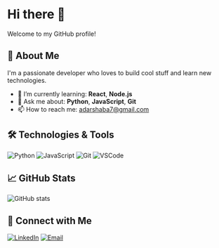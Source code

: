 # Hi there 👋

Welcome to my GitHub profile!

## 🚀 About Me
I'm a passionate developer who loves to build cool stuff and learn new technologies.

- 🌱 I’m currently learning: **React**, **Node.js**
- 💬 Ask me about: **Python**, **JavaScript**, **Git**
- 📫 How to reach me: [adarshaba7@gmail.com](mailto:adarshaba7@gmail.com)

## 🛠️ Technologies & Tools
![Python](https://img.shields.io/badge/Python-3776AB?style=flat&logo=python&logoColor=white)
![JavaScript](https://img.shields.io/badge/JavaScript-F7DF1E?style=flat&logo=javascript&logoColor=black)
![Git](https://img.shields.io/badge/Git-F05032?style=flat&logo=git&logoColor=white)
![VSCode](https://img.shields.io/badge/VS%20Code-007ACC?style=flat&logo=visual-studio-code&logoColor=white)

## 📈 GitHub Stats
![GitHub stats](https://github-readme-stats.vercel.app/api?username=adarshaba7&show_icons=true&theme=default)

## 🔗 Connect with Me
[![LinkedIn](https://img.shields.io/badge/LinkedIn-Connect-blue?style=for-the-badge&logo=linkedin&logoColor=white)](https://www.linkedin.com/in/adarsha-b-a-87b9a8284)
[![Email](https://img.shields.io/badge/Email-Contact-informational?style=for-the-badge&logo=gmail&logoColor=white)](mailto:adarshaba7@gmail.com)

